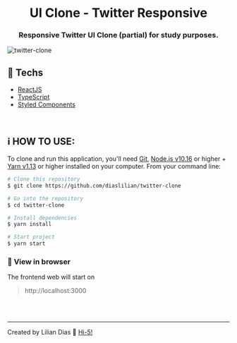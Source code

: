 <h1 align="center">UI Clone - Twitter Responsive</h1>

<h3 align="center">Responsive Twitter UI Clone (partial) for study purposes.</h3>

![twitter-clone](https://user-images.githubusercontent.com/47895394/88943404-cd861a80-d261-11ea-9b02-f9392f9138f0.png)

## :rocket: Techs

- [ReactJS](https://reactjs.org/)
- [TypeScript](https://www.typescriptlang.org/)
- [Styled Components](https://styled-components.com/)

<br>

## :information_source: HOW TO USE:

To clone and run this application, you'll need [Git](https://git-scm.com), [Node.js v10.16](nodejs) or higher + [Yarn v1.13](yarn) or higher installed on your computer. From your command line:

```bash
# Clone this repository
$ git clone https://github.com/diaslilian/twitter-clone

# Go into the repository
$ cd twitter-clone

# Install dependencies
$ yarn install

# Start project
$ yarn start
```

### :eyes: **View in browser**

The frontend web will start on

> http://localhost:3000

<br><br>

<hr>

Created by Lilian Dias :wave: [Hi-5!](https://www.linkedin.com/in/dias-lilian/)
